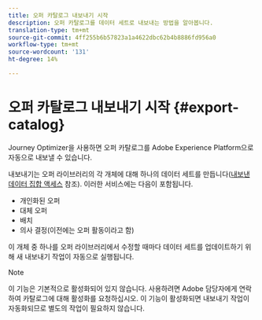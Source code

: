 ```yaml
---
title: 오퍼 카탈로그 내보내기 시작
description: 오퍼 카탈로그를 데이터 세트로 내보내는 방법을 알아봅니다.
translation-type: tm+mt
source-git-commit: 4ff255b6b57823a1a4622dbc62b4b8886fd956a0
workflow-type: tm+mt
source-wordcount: '131'
ht-degree: 14%

---
```


# 오퍼 카탈로그 내보내기 시작 {#export-catalog}

Journey Optimizer을 사용하면 오퍼 카탈로그를 Adobe Experience Platform으로 자동으로 내보낼 수 있습니다.

내보내기는 오퍼 라이브러리의 각 개체에 대해 하나의 데이터 세트를 만듭니다([내보낸 데이터 집합 액세스](../export-catalog/access-dataset.md) 참조). 이러한 서비스에는 다음이 포함됩니다.

* 개인화된 오퍼
* 대체 오퍼
* 배치
* 의사 결정(이전에는 오퍼 활동이라고 함)

이 개체 중 하나를 오퍼 라이브러리에서 수정할 때마다 데이터 세트를 업데이트하기 위해 새 내보내기 작업이 자동으로 실행됩니다.

>[!NOTE]
>
>이 기능은 기본적으로 활성화되어 있지 않습니다. 사용하려면 Adobe 담당자에게 연락하여 카탈로그에 대해 활성화를 요청하십시오. 이 기능이 활성화되면 내보내기 작업이 자동화되므로 별도의 작업이 필요하지 않습니다.
